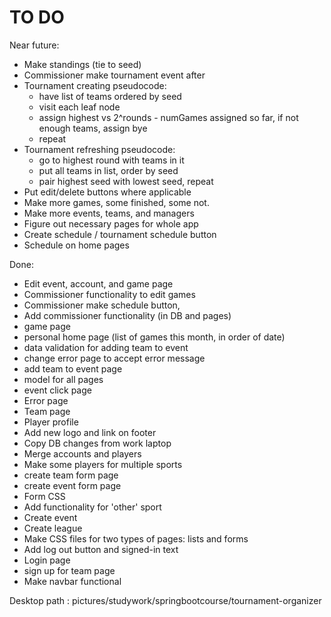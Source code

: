 TO DO
============

Near future:

- Make standings (tie to seed)
- Commissioner make tournament event after
- Tournament creating pseudocode:
	- have list of teams ordered by seed
	- visit each leaf node
	- assign highest vs 2^rounds - numGames assigned so far,
	if not enough teams, assign bye
	- repeat
- Tournament refreshing pseudocode:
	- go to highest round with teams in it
	- put all teams in list, order by seed
	- pair highest seed with lowest seed, repeat
- Put edit/delete buttons where applicable
- Make more games, some finished, some not.
- Make more events, teams, and managers
- Figure out necessary pages for whole app
- Create schedule / tournament schedule button
- Schedule on home pages



Done:

- Edit event, account, and game page
- Commissioner functionality to edit games
- Commissioner make schedule button, 
- Add commissioner functionality (in DB and pages)
- game page
- personal home page (list of games this month, in order of date)
- data validation for adding team to event
- change error page to accept error message
- add team to event page
- model for all pages
- event click page
- Error page
- Team page
- Player profile
- Add new logo and link on footer
- Copy DB changes from work laptop
- Merge accounts and players
- Make some players for multiple sports
- create team form page
- create event form page
- Form CSS
- Add functionality for 'other' sport
- Create event
- Create league
- Make CSS files for two types of pages: lists and forms
- Add log out button and signed-in text
- Login page
- sign up for team page
- Make navbar functional


Desktop path : pictures/studywork/springbootcourse/tournament-organizer